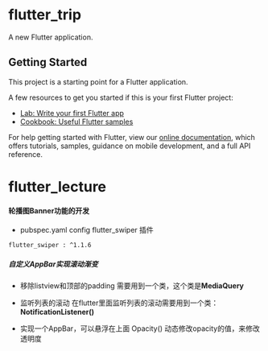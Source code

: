 # flutter_trip

A new Flutter application.

## Getting Started

This project is a starting point for a Flutter application.

A few resources to get you started if this is your first Flutter project:

- [Lab: Write your first Flutter app](https://flutter.dev/docs/get-started/codelab)
- [Cookbook: Useful Flutter samples](https://flutter.dev/docs/cookbook)

For help getting started with Flutter, view our 
[online documentation](https://flutter.dev/docs), which offers tutorials, 
samples, guidance on mobile development, and a full API reference.

# flutter_lecture

#### 轮播图Banner功能的开发
* pubspec.yaml config flutter_swiper 插件
```jshelllanguage
flutter_swiper : ^1.1.6
```

##### 自定义AppBar实现滚动渐变
* 移除listview和顶部的padding
需要用到一个类，这个类是**MediaQuery**

* 监听列表的滚动
在flutter里面监听列表的滚动需要用到一个类：**NotificationListener()**

* 实现一个AppBar，可以悬浮在上面
Opacity() 动态修改opacity的值，来修改透明度